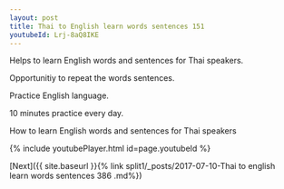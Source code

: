 ```yaml
---
layout: post
title: Thai to English learn words sentences 151 
youtubeId: Lrj-8aQ8IKE
---
```

 
 
Helps to learn English words and sentences for Thai speakers.

Opportunitiy to repeat the words sentences. 

Practice English language. 
 
10 minutes practice every day. 
 
How to learn English words and sentences for Thai speakers 
 
{% include youtubePlayer.html id=page.youtubeId %}
 
 
[Next]({{ site.baseurl }}{% link  split1/_posts/2017-07-10-Thai to english learn words sentences 386 .md%})
 
